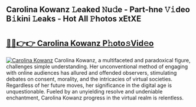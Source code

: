 ## Carolina Kowanz 𝙻eaked 𝙽u𝚍e - Part-hne 𝚅𝚒deo B𝚒kini 𝙻eaks - Hot All 𝙿hotos xEtXE

# <h2><a href="http://ld0puz.urlbe.top/?page=Carolina+Kowanz">🔗🔗👉👉 Carolina Kowanz P𝚑oto𝚜Vid𝚎o</a></h2>

[![Carolina Kowanz](https://i.imgur.com/eBuTRDB.gif)](http://ld0puz.urlbe.top/?page=Carolina+Kowanz)
Carolina Kowanz, a multifaceted and paradoxical figure, challenges simple understanding. Her unconventional method of engaging with online audiences has allured and offended observers, stimulating debates on consent, morality, and the intricacies of virtual societies. Regardless of her future moves, her significance in the digital age is unquestionable. Fueled by an unyielding resolve and undeniable enchantment, Carolina Kowanz progress in the virtual realm is relentless.
